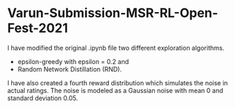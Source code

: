# Varun-Submission-MSR-RL-Open-Fest-2021
 
I have modified the original .ipynb file two different exploration algorithms.
- epsilon-greedy with epsilon = 0.2 and
- Random Network Distillation (RND).

I have also created a fourth reward distribution which simulates the noise in actual ratings. The noise is modeled as a Gaussian noise with mean 0 and standard deviation 0.05.
